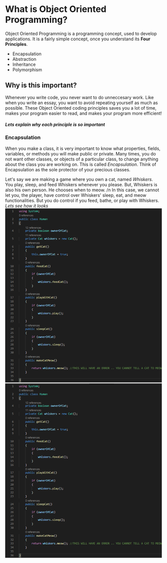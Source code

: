 # What is Object Oriented Programming? 

Object Oriented Programming is a programming concept, used to develop applications. 
It is a fairly simple concept, once you understand its **Four Principles**.

* Encapsulation
* Abstraction
* Inheritance
* Polymorphism

## Why is this important? 

Whenever you write code, you never want to do unneccesary work. Like when you write an essay, you want to avoid repeating yourself as much as possible. These Object Oriented coding principles saves you a lot of time, makes your program easier to read, and makes your program more efficient! 

#### *Lets explain why each principle is so important* 

### Encapsulation

When you make a class, it is very important to know what properties, fields, variables, or methods you will make public or private. Many times, you do not want other classes, or objects of a particular class, to change anything about the class you are working on. This is called *Encapsulation*. Think of Encapsulation as the sole protector of your precious classes.

Let's say we are making a game where you own a cat, named *Whiskers*. You play, sleep, and feed Whiskers whenever you please. But, Whiskers is also his own person. He chooses when to meow. /n
In this case, we cannot let you, the player, have control over Whiskers' sleep, eat, and meow functionalities. But you do control if you feed, bathe, or play with Whiskers.
*Lets see how it looks*
![Cat](Encapsulation\Human.PNG)
![Human](Encapsulation\Human.PNG)
